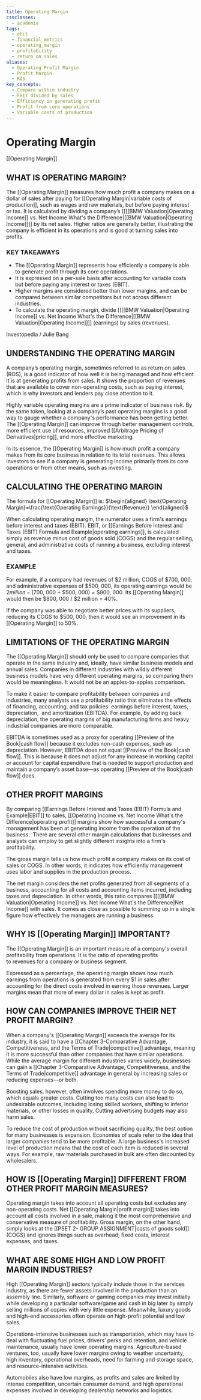 ```yaml
---
title: Operating Margin
cssclasses:
  - academia
tags:
  - ebit
  - financial_metrics
  - operating_margin
  - profitability
  - return_on_sales
aliases:
  - Operating Profit Margin
  - Profit Margin
  - ROS
key_concepts:
  - Compare within industry
  - EBIT divided by sales
  - Efficiency in generating profit
  - Profit from core operations
  - Variable costs of production
---
```


# Operating Margin

[[Operating Margin]]

## WHAT IS OPERATING MARGIN?

The [[Operating Margin]] measures how much profit a company makes on a dollar of sales after paying for [[Operating Margin|variable costs of production]],  such as wages and raw materials,  but before paying interest or tax. It is calculated by dividing a company’s [[[[BMW Valuation|Operating Income]] vs. Net Income What's the Difference|[[BMW Valuation|Operating Income]]]] by its net sales. Higher ratios are generally better,  illustrating the company is efficient in its operations and is good at turning sales into profits. 

### KEY TAKEAWAYS

- The [[Operating Margin]] represents how efficiently a company is able to generate profit through its core operations.
- It is expressed on a per-sale basis after accounting for variable costs but before paying any interest or taxes (EBIT).
- Higher margins are considered better than lower margins,  and can be compared between similar competitors but not across different industries.
- To calculate the operating margin,  divide [[[[BMW Valuation|Operating Income]] vs. Net Income What's the Difference|[[BMW Valuation|Operating Income]]]] (earnings) by sales (revenues).

Investopedia / Julie Bang

## UNDERSTANDING THE OPERATING MARGIN

A company’s operating margin,  sometimes referred to as return on sales (ROS),  is a good indicator of how well it is being managed and how efficient it is at generating profits from sales. It shows the proportion of revenues that are available to cover non-operating costs,  such as paying interest,  which is why investors and lenders pay close attention to it.

Highly variable operating margins are a prime indicator of business risk. By the same token,  looking at a company’s past operating margins is a good way to gauge whether a company's performance has been getting better. The [[Operating Margin]] can improve through better management controls,  more efficient use of resources,  improved [[Arbitrage Pricing of Derivatives|pricing]],  and more effective marketing.

In its essence,  the [[Operating Margin]] is how much profit a company makes from its core business in relation to its total revenues. This allows investors to see if a company is generating income primarily from its core operations or from other means,  such as investing.

## CALCULATING THE OPERATING MARGIN

The formula for [[Operating Margin]] is:
$\begin{aligned} \text{Operating Margin}=\frac{\text{Operating Earnings}}{\text{Revenue}} \end{aligned}$

When calculating operating margin,  the numerator uses a firm's earnings before interest and taxes (EBIT). EBIT,  or [[Earnings Before Interest and Taxes (EBIT) Formula and Example|operating earnings]],  is calculated simply as revenue minus cost of goods sold (COGS) and the regular selling,  general,  and administrative costs of running a business,  excluding interest and taxes.

### EXAMPLE

For example,  if a company had revenues of $2 million,  COGS of $700, 000,  and administrative expenses of $500, 000,  its operating earnings would be $2 million - ($700, 000 + $500, 000) = $800, 000. Its [[Operating Margin]] would then be $800, 000 / $2 million = 40%.

If the company was able to negotiate better prices with its suppliers,  reducing its COGS to $500, 000,  then it would see an improvement in its [[Operating Margin]] to 50%.

## LIMITATIONS OF THE OPERATING MARGIN

The [[Operating Margin]] should only be used to compare companies that operate in the same industry and,  ideally,  have similar business models and annual sales. Companies in different industries with wildly different business models have very different operating margins,  so comparing them would be meaningless. It would not be an apples-to-apples comparison.

To make it easier to compare profitability between companies and industries,  many analysts use a profitability ratio that eliminates the effects of financing,  accounting,  and tax policies: earnings before interest,  taxes,  depreciation,  and amortization (EBITDA). For example,  by adding back depreciation,  the operating margins of big manufacturing firms and heavy industrial companies are more comparable.

EBITDA is sometimes used as a proxy for operating [[Preview of the Book|cash flow]] because it excludes non-cash expenses,  such as depreciation. However,  EBITDA does not equal [[Preview of the Book|cash flow]]. This is because it does not adjust for any increase in working capital or account for capital expenditure that is needed to support production and maintain a company’s asset base—as operating [[Preview of the Book|cash flow]] does.

## OTHER PROFIT MARGINS

By comparing [[Earnings Before Interest and Taxes (EBIT) Formula and Example|EBIT]] to sales,  [[Operating Income vs. Net Income What's the Difference|operating profit]] margins show how successful a company's management has been at generating income from the operation of the business.  There are several other margin calculations that businesses and analysts can employ to get slightly different insights into a firm's profitability.

The gross margin tells us how much profit a company makes on its cost of sales or COGS. In other words,  it indicates how efficiently management uses labor and supplies in the production process.

The net margin considers the net profits generated from all segments of a business,  accounting for all costs and accounting items incurred,  including taxes and depreciation. In other words,  this ratio compares [[[[BMW Valuation|Operating Income]] vs. Net Income What's the Difference|Net Income]] with sales. It comes as close as possible to summing up in a single figure how effectively the managers are running a business.

## WHY IS [[Operating Margin]] IMPORTANT?

The [[Operating Margin]] is an important measure of a company's overall profitability from operations. It is the ratio of operating profits to revenues for a company or business segment.

Expressed as a percentage,  the operating margin shows how much earnings from operations is generated from every $1 in sales after accounting for the direct costs involved in earning those revenues. Larger margins mean that more of every dollar in sales is kept as profit.

## HOW CAN COMPANIES IMPROVE THEIR NET PROFIT MARGIN?

When a company's [[Operating Margin]] exceeds the average for its industry,  it is said to have a [[Chapter 3-Comparative Advantage, Competitiveness, and the Terms of Trade|competitive]] advantage,  meaning it is more successful than other companies that have similar operations. While the average margin for different industries varies widely,  businesses can gain a [[Chapter 3-Comparative Advantage, Competitiveness, and the Terms of Trade|competitive]] advantage in general by increasing sales or reducing expenses—or both.

Boosting sales,  however,  often involves spending more money to do so,  which equals greater costs. Cutting too many costs can also lead to undesirable outcomes,  including losing skilled workers,  shifting to inferior materials,  or other losses in quality. Cutting advertising budgets may also harm sales.

To reduce the cost of production without sacrificing quality,  the best option for many businesses is expansion. Economies of scale refer to the idea that larger companies tend to be more profitable. A large business's increased level of production means that the cost of each item is reduced in several ways. For example,  raw materials purchased in bulk are often discounted by wholesalers.

## HOW IS [[Operating Margin]] DIFFERENT FROM OTHER PROFIT MARGIN MEASURES?

Operating margin takes into account all operating costs but excludes any non-operating costs. Net [[Operating Margin|profit margin]] takes into account all costs involved in a sale,  making it the most comprehensive and conservative measure of profitability. Gross margin,  on the other hand,  simply looks at the [[PSET 2- GROUP ASSIGNMENT|costs of goods sold]] (COGS) and ignores things such as overhead,  fixed costs,  interest expenses,  and taxes.

## WHAT ARE SOME HIGH AND LOW PROFIT MARGIN INDUSTRIES?

High [[Operating Margin]] sectors typically include those in the services industry,  as there are fewer assets involved in the production than an assembly line. Similarly,  software or gaming companies may invest initially while developing a particular software/game and cash in big later by simply selling millions of copies with very little expense. Meanwhile,  luxury goods and high-end accessories often operate on high-profit potential and low sales.

Operations-intensive businesses such as transportation,  which may have to deal with fluctuating fuel prices,  drivers’ perks and retention,  and vehicle maintenance,  usually have lower operating margins. Agriculture-based ventures,  too,  usually have lower margins owing to weather uncertainty,  high inventory,  operational overheads,  need for farming and storage space,  and resource-intensive activities.

Automobiles also have low margins,  as profits and sales are limited by intense competition,  uncertain consumer demand,  and high operational expenses involved in developing dealership networks and logistics.